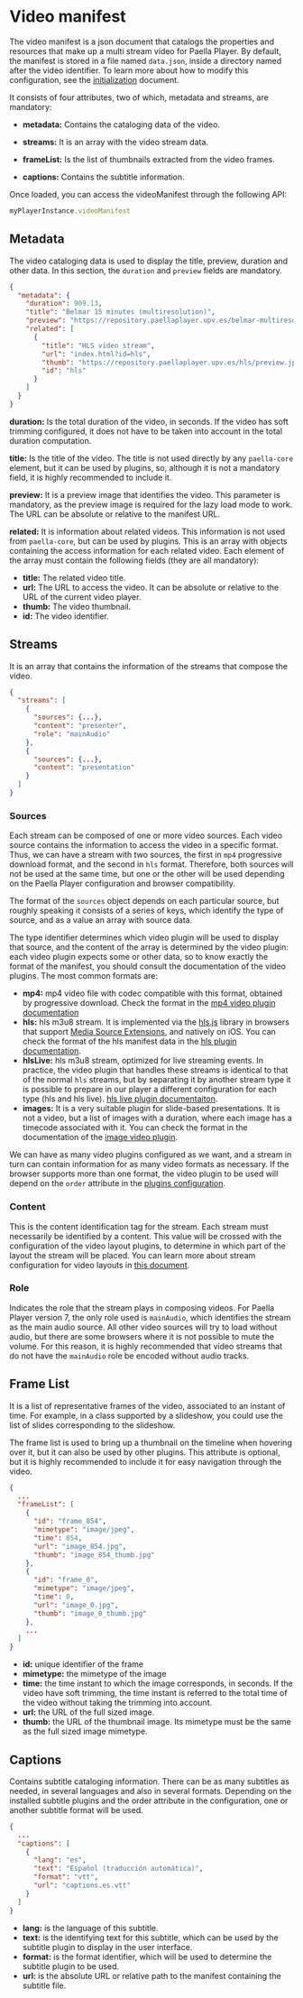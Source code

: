 # Video manifest

The video manifest is a json document that catalogs the properties and resources that make up a multi stream video for Paella Player. By default, the manifest is stored in a file named `data.json`, inside a directory named after the video identifier. To learn more about how to modify this configuration, see the [initialization](initialization.md) document.

It consists of four attributes, two of which, metadata and streams, are mandatory:

- **metadata:** Contains the cataloging data of the video.

- **streams:** It is an array with the video stream data.

- **frameList:** Is the list of thumbnails extracted from the video frames.

- **captions:** Contains the subtitle information.

Once loaded, you can access the videoManifest through the following API:

```javascript
myPlayerInstance.videoManifest
```

## Metadata

The video cataloging data is used to display the title, preview, duration and other data. In this section, the `duration` and `preview` fields are mandatory.

```json
{
  "metadata": {
    "duration": 909.13,
    "title": "Belmar 15 minutes (multiresolution)",
    "preview": "https://repository.paellaplayer.upv.es/belmar-multiresolution/preview.jpg",
    "related": [
      {
        "title": "HLS video stream",
        "url": "index.html?id=hls",
        "thumb": "https://repository.paellaplayer.upv.es/hls/preview.jpg",
        "id": "hls"
      }
    ]
  }
}
```

**duration:** Is the total duration of the video, in seconds. If the video has soft trimming configured, it does not have to be taken into account in the total duration computation.

**title:** Is the title of the video. The title is not used directly by any `paella-core` element, but it can be used by plugins, so, although it is not a mandatory field, it is highly recommended to include it.

**preview:** It is a preview image that identifies the video. This parameter is mandatory, as the preview image is required for the lazy load mode to work. The URL can be absolute or relative to the manifest URL.

**related:** It is information about related videos. This information is not used from `paella-core`, but can be used by plugins. This is an array with objects containing the access information for each related video. Each element of the array must contain the following fields (they are all mandatory):

- **title:** The related video title.
- **url:** The URL to access the video. It can be absolute or relative to the URL of the current video player.
- **thumb:** The video thumbnail.
- **id:** The video identifier.



## Streams

It is an array that contains the information of the streams that compose the video.

```json
{
  "streams": [
    {
      "sources": {...},
      "content": "presenter",
      "role": "mainAudio"
    },
    {
      "sources": {...},
      "content": "presentation"
    }
  ]
}
```

### Sources

Each stream can be composed of one or more video sources. Each video source contains the information to access the video in a specific format. Thus, we can have a stream with two sources, the first in `mp4` progressive download format, and the second in `hls` format. Therefore, both sources will not be used at the same time, but one or the other will be used depending on the Paella Player configuration and browser compatibility.

The format of the `sources` object depends on each particular source, but roughly speaking it consists of a series of keys, which identify the type of source, and as a value an array with source data.

The type identifier determines which video plugin will be used to display that source, and the content of the array is determined by the video plugin: each video plugin expects some or other data, so to know exactly the format of the manifest, you should consult the documentation of the video plugins. The most common formats are:

- **mp4:** mp4 video file with codec compatible with this format, obtained by progressive download. Check the format in the [mp4 video plugin documentation](mp4_video_plugin.md)
- **hls:** hls m3u8 stream. It is implemented via the [hls.js](https://github.com/video-dev/hls.js) library in browsers that support [Media Source Extensions](https://developer.mozilla.org/en-US/docs/Web/API/Media_Source_Extensions_API), and natively on iOS. You can check the format of the hls manifest data in the [hls plugin documentation](hls_video_plugin.md).
- **hlsLive:** hls m3u8 stream, optimized for live streaming events. In practice, the video plugin that handles these streams is identical to that of the normal `hls` streams, but by separating it by another stream type it is possible to prepare in our player a different configuration for each type (hls and hls live). [hls live plugin documentaiton](hls_live_video_plugin.md).
- **images:** It is a very suitable plugin for slide-based presentations. It is not a video, but a list of images with a duration, where each image has a timecode associated with it. You can check the format in the documentation of the [image video plugin](image_video_plugin.md).

We can have as many video plugins configured as we want, and a stream in turn can contain information for as many video formats as necessary. If the browser supports more than one format, the video plugin to be used will depend on the `order` attribute in the [plugins configuration](plugins.md).



### Content

This is the content identification tag for the stream. Each stream must necessarily be identified by a content. This value will be crossed with the configuration of the video layout plugins, to determine in which part of the layout the stream will be placed. You can learn more about stream configuration for video layouts in [this document](video_layout.md).



### Role

Indicates the role that the stream plays in composing videos. For Paella Player version 7, the only role used is `mainAudio`, which identifies the stream as the main audio source. All other video sources will try to load without audio, but there are some browsers where it is not possible to mute the volume. For this reason, it is highly recommended that video streams that do not have the `mainAudio` role be encoded without audio tracks.



## Frame List

It is a list of representative frames of the video, associated to an instant of time. For example, in a class supported by a slideshow, you could use the list of slides corresponding to the slideshow.

The frame list is used to bring up a thumbnail on the timeline when hovering over it, but it can also be used by other plugins. This attribute is optional, but it is highly recommended to include it for easy navigation through the video.

```json
{
  ...
  "frameList": [
    {
      "id": "frame_854",
      "mimetype": "image/jpeg",
      "time": 854,
      "url": "image_854.jpg",
      "thumb": "image_854_thumb.jpg"
    },
    {
      "id": "frame_0",
      "mimetype": "image/jpeg",
      "time": 0,
      "url": "image_0.jpg",
      "thumb": "image_0_thumb.jpg"
    },
    ...
  ]
}
```

- **id:** unique identifier of the frame
- **mimetype:** the mimetype of the image
- **time:** the time instant to which the image corresponds, in seconds. If the video have soft trimming, the time instant is referred to the total time of the video without taking the trimming into account.
- **url:** the URL of the full sized image.
- **thumb:** the URL of the thumbnail image. Its mimetype must be the same as the full sized image mimetype.



## Captions

Contains subtitle cataloging information. There can be as many subtitles as needed, in several languages and also in several formats. Depending on the installed subtitle plugins and the order attribute in the configuration, one or another subtitle format will be used.

```json
{
  ...
  "captions": [
    {
      "lang": "es",
      "text": "Español (traducción automática)",
      "format": "vtt",
      "url": "captions.es.vtt"
    }
  ]
}
```



- **lang:** is the language of this subtitle.
- **text:** is the identifying text for this subtitle, which can be used by the subtitle plugin to display in the user interface.
- **format:** is the format identifier, which will be used to determine the subtitle plugin to be used.
- **url:** is the absolute URL or relative path to the manifest containing the subtitle file.



